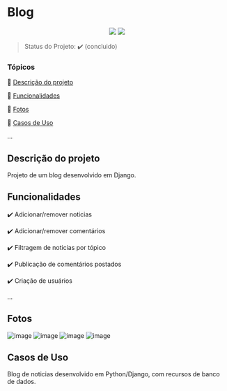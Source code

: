 <h1>Blog</h1> 

<p align="center">
  <img src="https://img.shields.io/pypi/pyversions/Django"/>
   <img src="http://img.shields.io/static/v1?label=STATUS&message=CONCLUIDO&color=GREEN&style=for-the-badge"/>
</p>

> Status do Projeto: :heavy_check_mark: (concluido)

### Tópicos 

:small_blue_diamond: [Descrição do projeto](#descrição-do-projeto)

:small_blue_diamond: [Funcionalidades](#funcionalidades)

:small_blue_diamond: [Fotos](#Fotos)

:small_blue_diamond: [Casos de Uso](#casos-de-uso)

... 

## Descrição do projeto 

<p align="justify">
  Projeto de um blog desenvolvido em Django.
</p>

## Funcionalidades

:heavy_check_mark: Adicionar/remover noticias  

:heavy_check_mark: Adicionar/remover comentários 

:heavy_check_mark: Filtragem de noticias por tópico  

:heavy_check_mark: Publicação de comentários postados 

:heavy_check_mark: Criação de usuários

...

## Fotos

![image](https://user-images.githubusercontent.com/81266049/148265393-629c308b-9edd-47c4-9028-04069f93e465.png)
![image](https://user-images.githubusercontent.com/81266049/148265435-2a048fb0-71d3-446d-8cf9-0b1a05a32be2.png)
![image](https://user-images.githubusercontent.com/81266049/148265461-7481b206-4cc5-4cfe-af8c-52d59d97a37a.png)
![image](https://user-images.githubusercontent.com/81266049/148265566-8e06b6c4-4a47-4677-a3ca-7c3345a1114e.png)



## Casos de Uso

Blog de noticias desenvolvido em Python/Django, com recursos de banco de dados.


